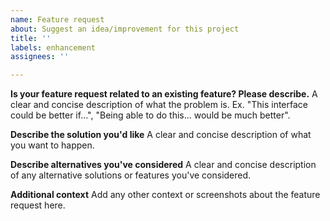```yaml
---
name: Feature request
about: Suggest an idea/improvement for this project
title: ''
labels: enhancement
assignees: ''

---
```


**Is your feature request related to an existing feature? Please describe.**
A clear and concise description of what the problem is. Ex. "This interface could be better if...", "Being able to do this... would be much better".

**Describe the solution you'd like**
A clear and concise description of what you want to happen.

**Describe alternatives you've considered**
A clear and concise description of any alternative solutions or features you've considered.

**Additional context**
Add any other context or screenshots about the feature request here.
